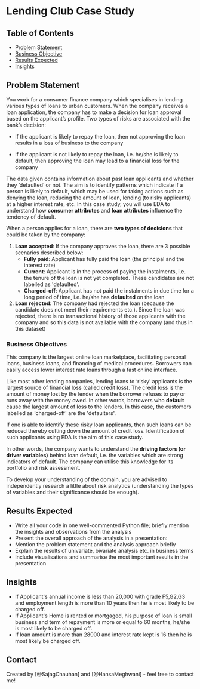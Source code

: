 # Lending Club Case Study


## Table of Contents
* [Problem Statement](#problem-statement)
* [Business Objective](#business-objective)
* [Results Expected](#results-expected)
* [Insights](#insights)



## Problem Statement
You work for a consumer finance company which specialises in lending various types of loans to urban customers. When the company receives a loan application, the company has to make a decision for loan approval based on the applicant’s profile. Two types of risks are associated with the bank’s decision:

- If the applicant is likely to repay the loan, then not approving the loan results in a loss of business to the company

- If the applicant is not likely to repay the loan, i.e. he/she is likely to default, then approving the loan may lead to a financial loss for the company

The data given contains information about past loan applicants and whether they ‘defaulted’ or not. The aim is to identify patterns which indicate if a person is likely to default, which may be used for taking actions such as denying the loan, reducing the amount of loan, lending (to risky applicants) at a higher interest rate, etc.
In this case study, you will use EDA to understand how **consumer attributes** and **loan attributes** influence the tendency of default.

When a person applies for a loan, there are **two types of decisions** that could be taken by the company:
1. **Loan accepted**: If the company approves the loan, there are 3 possible scenarios described below:
   - **Fully paid**: Applicant has fully paid the loan (the principal and the interest rate)
   - **Current**: Applicant is in the process of paying the instalments, i.e. the tenure of the loan is not yet completed. These candidates are not labelled as 'defaulted'.
   - **Charged-off**: Applicant has not paid the instalments in due time for a long period of time, i.e. he/she has **defaulted** on the loan 
2. **Loan rejected**: The company had rejected the loan (because the candidate does not meet their requirements etc.). Since the loan was rejected, there is no transactional history of those applicants with the company and so this data is not available with the company (and thus in this dataset)


### Business Objectives
This company is the largest online loan marketplace, facilitating personal loans, business loans, and financing of medical procedures. Borrowers can easily access lower interest rate loans through a fast online interface. 

Like most other lending companies, lending loans to ‘risky’ applicants is the largest source of financial loss (called credit loss). The credit loss is the amount of money lost by the lender when the borrower refuses to pay or runs away with the money owed. In other words, borrowers who **default** cause the largest amount of loss to the lenders. In this case, the customers labelled as 'charged-off' are the 'defaulters'. 

If one is able to identify these risky loan applicants, then such loans can be reduced thereby cutting down the amount of credit loss. Identification of such applicants using EDA is the aim of this case study.

In other words, the company wants to understand the **driving factors (or driver variables)** behind loan default, i.e. the variables which are strong indicators of default.  The company can utilise this knowledge for its portfolio and risk assessment. 

To develop your understanding of the domain, you are advised to independently research a little about risk analytics (understanding the types of variables and their significance should be enough).


## Results Expected
- Write all your code in one well-commented Python file; briefly mention the insights and observations from the analysis 
- Present the overall approach of the analysis in a presentation: 
- Mention the problem statement and the analysis approach briefly 
- Explain the results of univariate, bivariate analysis etc. in business terms
- Include visualisations and summarise the most important results in the presentation
 

## Insights
- If Applicant's annual income is less than 20,000 with grade F5,G2,G3 and employment length is more than 10 years then he is most likely to be charged off.
- If Applicant's Home is rented or mortgaged, his purpose of loan is small business and term of repayment is more or equal to 60 months, he/she is most likely to be charged off.
- If loan amount is more than 28000 and interest rate kept is 16 then he is most likely be charged off.


## Contact
Created by [@SajagChauhan] and [@HansaMeghwani] - feel free to contact me!


